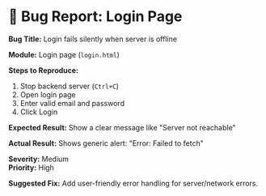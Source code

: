 # 🐞 Bug Report: Login Page

**Bug Title:** Login fails silently when server is offline

**Module:** Login page (`login.html`)

**Steps to Reproduce:**
1. Stop backend server (`Ctrl+C`)
2. Open login page
3. Enter valid email and password
4. Click Login

**Expected Result:** Show a clear message like "Server not reachable"

**Actual Result:** Shows generic alert: "Error: Failed to fetch"

**Severity:** Medium  
**Priority:** High

**Suggested Fix:** Add user-friendly error handling for server/network errors.

